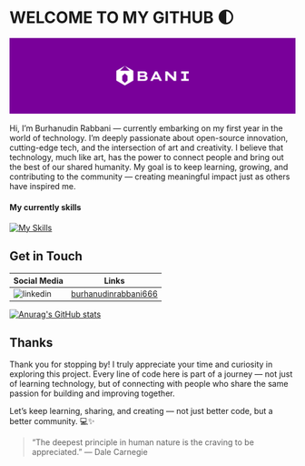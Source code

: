 # WELCOME TO MY GITHUB 🌓

![Github-baner](</images/logo-home-monokrome(6).svg>)

Hi, I’m Burhanudin Rabbani — currently embarking on my first year in the world of technology. I’m deeply passionate about open-source innovation, cutting-edge tech, and the intersection of art and creativity. I believe that technology, much like art, has the power to connect people and bring out the best of our shared humanity. My goal is to keep learning, growing, and contributing to the community — creating meaningful impact just as others have inspired me.

#### My currently skills

[![My Skills](https://skillicons.dev/icons?i=figma,html,css,js&theme=dark)](https://skillicons.dev)

## Get in Touch

| Social Media                                                                                                | Links                                                                             |
| ----------------------------------------------------------------------------------------------------------- | --------------------------------------------------------------------------------- |
| ![linkedin](https://img.shields.io/badge/LinkedIn-0077B5?style=for-the-badge&logo=linkedin&logoColor=white) | [burhanudinrabbani666](https://www.linkedin.com/in/burhanudin-rabbani-ba1033362/) |

[![Anurag's GitHub stats](https://github-readme-stats.vercel.app/api?username=burhanudinrabbani666&show_icons=true&theme=codeSTACKr)](https://github.com/burhanudinrabbani666/github-readme-stats)

## Thanks

Thank you for stopping by!
I truly appreciate your time and curiosity in exploring this project. Every line of code here is part of a journey — not just of learning technology, but of connecting with people who share the same passion for building and improving together.

Let’s keep learning, sharing, and creating — not just better code, but a better community. 💻✨

> “The deepest principle in human nature is the craving to be appreciated.” — Dale Carnegie
